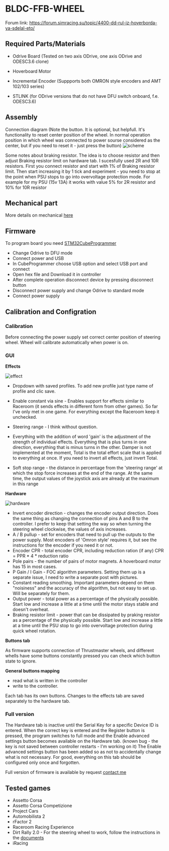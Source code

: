 # BLDC-FFB-WHEEL

Forum link:
https://forum.simracing.su/topic/4400-dd-rul-iz-hoverborda-ya-sdelal-eto/


## Required Parts/Materials

* Odrive Board (Tested on two axis ODrive, one axis ODrive and ODESC3.6 clone)
* Hoverboard Motor
* Incremental Encoder (Suppports both OMRON style encoders and AMT 102/103 series)

* STLINK (for ODrive versions that do not have DFU switch onboard, f.e. ODESC3.6)

## Assembly

Connection diagram (Note the button. It is optional, but helpfull. It's functionality to reset center position of the wheel. In normal operation position in which wheel was connected to power sourse considered as the center, but if you need to reset it - just press the button)
![scheme](screen/scheme.jpg)

Some notes about braking resistor. The idea is to choose resistor and then adjust Braking resistor limit on hardware tab. I sucesfully used 2R and 10R resistors.
First you connect resistor and start with 1% of Braking resistor limit. Then start increasing it by 1 tick and experiment - you need to stop at the point when PSU stops to go into overvoltage protection mode.
For example for my PSU (15v 13A) it works with value 5% for 2R resistor and 10% for 10R resistor

## Mechanical part

More details on mechanical [here](/hardware/)

## Firmware

To program board you need [STM32CubeProgrammer](https://www.st.com/en/development-tools/stm32cubeprog.html)
* Change Odrive to DFU mode
* Connect power and USB
* In CubeProgrammer choose USB option and select USB port and connect
* Open hex file and Download it in controller
* After complete operation disconnect device by pressing disconnect button
* Disconnect power supply and change Odrive to standard mode
* Connect power supply

## Calibration and Configration

### Calibration

Before connecting the power supply set correct center position of steering wheel. Wheel will calibrate automatically when power is on.

### GUI 

**Effects**

![effect](screen/guieffects.jpg)

* Dropdown with saved profiles. To add new profile just type name of profile and clic save. 

* Enable constant via sine - Enables support for effects similar to Raceroom (it sends effects in different form from other games). So far I've only met in one game. For everything except the Raceroom keep it unchecked.
* Steering range - I think without question.
* Everything with the addition of word 'gain' is the adjustment of the strength of individual effects. Everything that is plus turns in one direction, everything that is minus turns in the other. Damper is not implemented at the moment, Total is the total effort scale that is applied to everything at once. If you need to invert all effects, just invert Total.
* Soft stop range - the distance in percentage from the 'steering range' at which the stop force increases at the end of the range. At the same time, the output values ​​​​of the joystick axis are already at the maximum in this range

**Hardware**

![hardware](screen/guihardware.jpg)

* Invert encoder direction - changes the encoder output direction. Does the same thing as changing the connection of pins A and B to the controller. I prefer to keep that setting the way so when turning the steering wheel clockwise, the values of axis increases.
* A / B pullup - set for encoders that need to pull up the outputs to the power supply. Most encoders of 'Omron style' requires it, but see the instructions for the encoder if you need it or not.
* Encoder CPR - total encoder CPR, including reduction ration (if any) CPR = PPR * 4 * reduction ratio
* Pole pairs - the number of pairs of motor magnets. A hoverboard motor has 15 in most cases.
* P Gain / I Gain - FOC algorithm parameters. Setting them up is a separate issue, I need to write a separate post with pictures.
* Constant reading smoothing. Important parameters depend on them "noisiness" and the accuracy of the algorithm, but not easy to set up. Will be separately for them.
* Output power - total power as a percentage of the physically possible. Start low and increase a little at a time until the motor stays stable and doesn't overheat.
* Braking resistor limit - power that can be dissipated by praking resistor as a percentage of the physically possible. Start low and increase a little at a time until the PSU stop to go into overvoltage protection during quick wheel rotation.

**Buttons tab**

As firmware supports connection of Thrustmaster wheels, and different whells have some buttons constantly pressed you can check which button state to ignore.


**General buttons mapping**
* read what is written in the controller 
* write to the controller.

Each tab has its own buttons. Changes to the effects tab are saved separately to the hardware tab.

### Full version

The Hardware tab is inactive until the Serial Key for a specific Device ID is entered.
When the correct key is entered and the Register button is pressed, the program switches to full mode and the Enable advanced settings button becomes available on the Hardware tab. (known bug - the key is not saved between controller restarts - I'm working on it)
The Enable advanced settings button has been added so as not to accidentally change what is not necessary. For good, everything on this tab should be configured only once and forgotten.

Full version of firmware is available by request [contact me](mailto:olukelo.company@gmail.com)


## Tested games

* Assetto Corsa
* Assetto Corsa Competizione
* Project Cars
* Automobilista 2
* rFactor 2
* Raceroom Racing Experience
* Dirt Rally 2.0 - For the steering wheel to work, follow the instructions in the [documents](/docs/codemasters_games.md)
* iRacing
